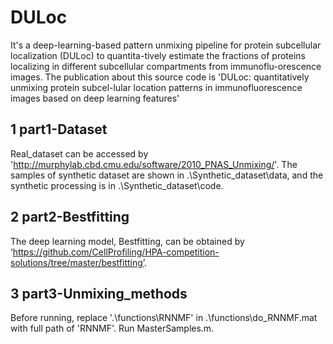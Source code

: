 # DULoc
It's a deep-learning-based pattern unmixing pipeline for protein subcellular localization (DULoc) to quantita-tively estimate the fractions of proteins localizing in different subcellular compartments from immunoflu-orescence images. The publication about this source code is 'DULoc: quantitatively unmixing protein subcel-lular location patterns in immunofluorescence images based on deep learning features' 

## 1 part1-Dataset
Real_dataset can be accessed by 'http://murphylab.cbd.cmu.edu/software/2010_PNAS_Unmixing/'.
The samples of synthetic dataset are shown in .\Synthetic_dataset\data, and the synthetic processing is in .\Synthetic_dataset\code.

## 2 part2-Bestfitting
The deep learning model, Bestfitting, can be obtained by ‘https://github.com/CellProfiling/HPA-competition-solutions/tree/master/bestfitting’.

## 3 part3-Unmixing_methods
Before running, replace '.\functions\RNNMF' in .\functions\do_RNNMF.mat with full path of 'RNNMF'.
Run MasterSamples.m.

